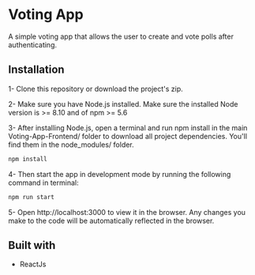 # Voting App

A simple voting app that allows the user to create and vote polls after authenticating.

## Installation
1- Clone this repository or download the project's zip.

2- Make sure you have Node.js installed. Make sure the installed Node version is >= 8.10 and of npm >= 5.6

3- After installing Node.js, open a terminal and run npm install in the main Voting-App-Frontend/ folder to download all project dependencies. You'll find them in the node_modules/ folder.
```bash
npm install
```
4- Then start the app in development mode by running the following command in terminal:
```bash
npm run start
```
5- Open http://localhost:3000 to view it in the browser. Any changes you make to the code will be automatically reflected in the browser.




## Built with

* ReactJs
